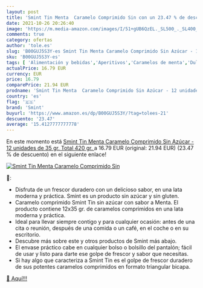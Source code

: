 ```yaml
---
layout: post
title: 'Smint Tin Menta  Caramelo Comprimido Sin con un 23.47 % de descuento'
date: 2021-10-26 20:26:40
image: 'https://m.media-amazon.com/images/I/51+gUB6QzEL._SL500_._SL400_.jpg'
comments: true
category: ofertas
author: 'tole.es'
slug: 'B00GUJ5S3Y-es Smint Tin Menta Caramelo Comprimido Sin Azúcar - 12...'
sku: 'B00GUJ5S3Y-es'
tags: [ 'Alimentación y bebidas','Aperitivos','Caramelos de menta','Dulces, chocolates y chicles','azúcar','smint', ]
actualPrice: 16.79 EUR
currency: EUR
price: 16.79
comparePrice: 21.94 EUR
prodname: 'Smint Tin Menta  Caramelo Comprimido Sin Azúcar - 12 unidades de 35 gr.  Total 420 gr. '
country: 'es'
flag: '🇪🇸'
brand: 'Smint'
buyurl: 'https://www.amazon.es/dp/B00GUJ5S3Y/?tag=tolees-21'
descuento: '23.47'
average: '15.4127777777778'
---
```


En este momento está [Smint Tin Menta  Caramelo Comprimido Sin Azúcar - 12 unidades de 35 gr.  Total 420 gr. ](https://www.amazon.es/dp/B00GUJ5S3Y/?tag=tolees-21) a 16.79 EUR (original: 21.94 EUR) (23.47 %  de descuento) en el siguiente enlace!

[![Smint Tin Menta  Caramelo Comprimido Sin](https://m.media-amazon.com/images/I/51+gUB6QzEL._SL500_._SL400_.jpg)](https://www.amazon.es/dp/B00GUJ5S3Y/?tag=tolees-21)

🔎:

- Disfruta de un frescor duradero con un delicioso sabor, en una lata moderna y práctica. Smint es un producto sin azúcar y sin gluten.
- Caramelo comprimido Smint Tin sin azúcar con sabor a Menta. El producto contiene 12x35 gr. de caramelos comprimidos en una lata moderna y práctica.
- Ideal para llevar siempre contigo y para cualquier ocasión: antes de una cita o reunión, después de una comida o un café, en el coche o en su escritorio.
- Descubre más sobre este y otros productos de Smint más abajo.
- El envase práctico cabe en cualquier bolso o bolsillo del pantalón; fácil de usar y listo para darte ese golpe de frescor y sabor que necesitas.
- Si hay algo que caracteriza a Smint Tin es el golpe de frescor duradero de sus potentes caramelos comprimidos en formato triangular bicapa.

[🛒 Aquí!!!](https://www.amazon.es/dp/B00GUJ5S3Y/?tag=tolees-21)
